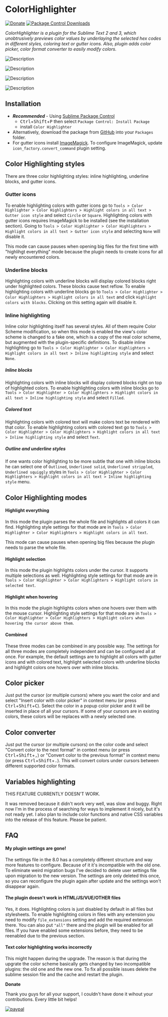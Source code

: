 # ColorHighlighter

[![Donate](https://img.shields.io/badge/Donate-PayPal-green.svg)](https://www.paypal.com/cgi-bin/webscr?cmd=_s-xclick&hosted_button_id=C2L27SE4YDFAC)
[![Package Control Downloads][pc-image]][pc-link]

_ColorHighlighter is a plugin for the Sublime Text 2 and 3, which unobtrusively previews color values by underlaying the selected hex codes in different styles, coloring text or gutter icons. Also, plugin adds color picker, color format converter to easily modify colors._

![Description](http://i.imgur.com/UPmEk09.png)

![Description](http://i.imgur.com/kl4joGA.png)

![Description](http://sametmax.com/wp-content/uploads/2013/04/hilight-color.gif)

![Description](http://sametmax.com/wp-content/uploads/2013/04/color-picker.gif)

## Installation

- **_Recommended_** - Using [Sublime Package Control](https://packagecontrol.io "Sublime Package Control")
    - <kbd>Ctrl</kbd>+<kbd>Shift</kbd>+<kbd>P</kbd> then select `Package Control: Install Package`
    - install `Color Highlighter`
- Alternatively, download the package from [GitHub](https://github.com/Monnoroch/ColorHighlighter "ColorHighlighter") into your `Packages` folder.
- For gutter icons install [ImageMagick](http://www.imagemagick.org/). To configure ImageMagick, update `icon_factory.convert_command` plugin setting.

## Color Highlighting styles

There are three color highlighting styles: inline highlighting, underline blocks, and gutter icons.

### Gutter icons

To enable highlighting colors with gutter icons go to
`Tools > Color Highlighter > Color Highlighters > Highlight colors in all text > Gutter icon style` and select `Circle` or `Square`.
Highlighting colors with gutter icons requires ImageMagick to be installed (see the installation section).
Going to `Tools > Color Highlighter > Color Highlighters > Highlight colors in all text > Gutter icon style` and selecting `None` will disable it.

This mode can cause pauses when opening big files for the first time with "highlihgt everything" mode because
the plugin needs to create icons for all newly encountered colors.

### Underline blocks

Highlighting colors with underline blocks will display colored blocks right under highlighted colors.
These blocks cause text reflow.
To enable highlighting colors with underline blocks go to
`Tools > Color Highlighter > Color Highlighters > Highlight colors in all text` and click `Highlight colors with blocks`.
Clicking on this setting again will disable it.

### Inline highlighting

Inline color highlighting itself has several styles.
All of them require Color Scheme modification, so when this mode is enabled the view's color scheme is changed to a fake one,
which is a copy of the real color scheme, but augmented with the plugin-specific definitions.
To disable inline highlighting  go to
`Tools > Color Highlighter > Color Highlighters > Highlight colors in all text > Inline highlighting style` and select `None`.

##### Inline blocks

Highlighting colors with inline blocks will display colored blocks right on top of highlighted colors.
To enable highlighting colors with inline blocks go to
`Tools > Color Highlighter > Color Highlighters > Highlight colors in all text > Inline highlighting style` and select `Filled`.

##### Colored text

Highlighting colors with colored text will make colors text be rendered with that color.
To enable highlighting colors with colored text go to
`Tools > Color Highlighter > Color Highlighters > Highlight colors in all text > Inline highlighting style` and select `Text`.

##### Outline and underline styles

If one wants color highlighting to be more subtle that one with inline blocks he can select one of
`Outlined`, `Underlined solid`, `Underlined strippled`, `Underlined squiggly` styles in
`Tools > Color Highlighter > Color Highlighters > Highlight colors in all text > Inline highlighting style` menu.

## Color Highlighting modes

#### Highlight everything

In this mode the plugin parses the whole file and highlights all colors it can find.
Highlighting style settings for that mode are in `Tools > Color Highlighter > Color Highlighters > Highlight colors in all text`.

This mode can cause pauses when opening big files because the plugin needs to parse the whole file.

#### Highlight selection

In this mode the plugin highlights colors under the cursor. It supports multiple selections as well.
Highlighting style settings for that mode are in `Tools > Color Highlighter > Color Highlighters > Highlight colors in selected text`.

#### Highlight when hovering

In this mode the plugin highlights colors when one hovers over them with the mouse cursor.
Highlighting style settings for that mode are in `Tools > Color Highlighter > Color Highlighters > Highlight colors when hovering the cursor above them`.

#### Combined

These three modes can be combined in any possible way.
The settings for all three modes are completely independent and can be configured all at once.
For example, the default settings are to highlight all colors with gutter icons and with colored text,
highlight selected colors with underline blocks and highlight colors one hovers over with inline blocks.

## Color picker

Just put the cursor (or multiple cursors) where you want the color and and select "Insert color with color picker"
in context menu (or press <kbd>Ctrl</kbd>+<kbd>Shift</kbd>+<kbd>C</kbd>).
Select the color in a popup color picker and it will be inserted in place of all your cursors.
If some of your cursors are in existing colors, these colors will be replaces with a newly selected one.

## Color converter

Just put the cursor (or multiple cursors) on the color code and select "Convert color to the next format" in context menu (or press <kbd>Ctrl</kbd>+<kbd>Shift</kbd>+<kbd>,</kbd>) or "Convert color to the previous format" in context menu (or press <kbd>Ctrl</kbd>+<kbd>Shift</kbd>+<kbd>.</kbd>).
This will convert colors under cursors between different supported color formats.

## Variables highlighting

THIS FEATURE CURRENTLY DOESN'T WORK.

It was removed because it didn't work very well, was slow and buggy.
Right now I'm in the process of searching for ways to implement it nicely, but it's not ready yet.
I also plan to include color functions and native CSS variables into the release of this feature.
Please be patient.

## FAQ

#### My plugin settings are gone!

The settings file in the 8.0 has a completely different structure and way more features to configure.
Because of it it's incompatible with the old one.
To eliminate weird migration bugs I've decided to delete user settings file upon migration to the new version.
The settings are only deleted this once, so you can reconfigure the plugin again after update and the settings won't
disappear again.

#### The plugin doesn't work in HTML/JS/VUE/OTHER files

Yes, it does.
Highlighting colors is just disabled by default in all files but stylesheets.
To enable highlighting colors in files with any extension you need to modify `file_extensions` setting
and add the required extension there.
You can also put `"all"` there and the plugin will be enabled for all files.
If you have enabled some extensions before, they need to be reenabled due to the previous section.

#### Text color highlighting works incorrectly

This might happen during the upgrade.
The reason is that during the upgrate the color scheme basically gets changed by two incompatible plugins:
the old one and the new one. To fix all possible issues delete the sublime session file and the cache and restart the plugin.

**Donate**

Thank you guys for all your support, I couldn't have done it wihout your contributions. Every little bit helps!

[![paypal](https://www.paypalobjects.com/en_US/i/btn/btn_donateCC_LG.gif)](https://www.paypal.com/cgi-bin/webscr?cmd=_s-xclick&hosted_button_id=C2L27SE4YDFAC)

[pc-image]: https://img.shields.io/packagecontrol/dt/Color%20Highlighter.svg
[pc-link]: https://packagecontrol.io/packages/Color%20Highlighter
